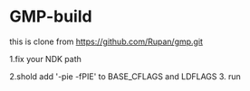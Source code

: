 # GMP-build
this is clone from https://github.com/Rupan/gmp.git
</p>
1.fix your NDK path
</p>
2.shold add '-pie -fPIE' to BASE_CFLAGS and LDFLAGS
3. run
